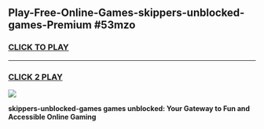 
## Play-Free-Online-Games-skippers-unblocked-games-Premium #53mzo
<h3>
<a href="https://premium.freeplayer.one?title=skippers-unblocked-games&ref=8M">CLICK TO PLAY</a></h3>
<hr>

<h3>
<a href="https://premium.freeplayer.one?title=skippers-unblocked-games&ref=8M">CLICK 2 PLAY</a>
  
</h3>

<a href="https://premium.freeplayer.one?title=skippers-unblocked-games&ref=8M"><img src="https://clearcache.store/games.png"></a>


**skippers-unblocked-games games unblocked: Your Gateway to Fun and Accessible Online Gaming**
